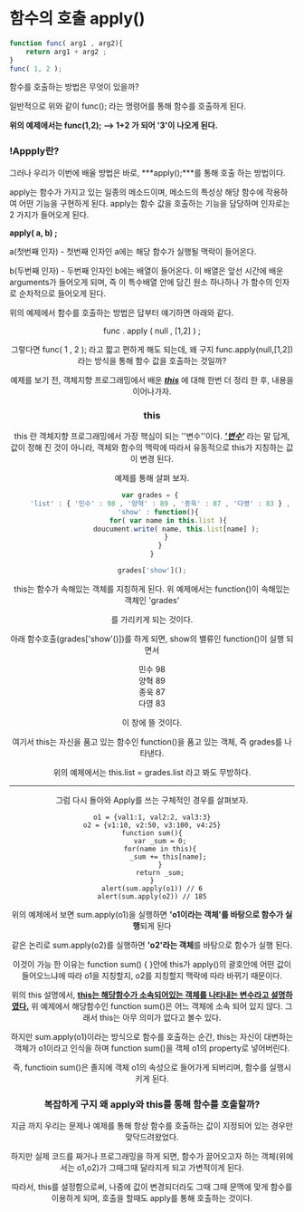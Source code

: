  #  함수의 호출  apply()

```javascript
function func( arg1 , arg2){
    return arg1 + arg2 ;
}
func( 1, 2 );
```

함수를 호출하는 방법은 무엇이 있을까?

일반적으로 위와 같이 func(); 라는 명령어를 통해 함수를 호출하게 된다. 

**위의 예제에서는 func(1,2); --> 1+2 가 되어 '3'이 나오게 된다.**



### !Appply란? 

그러나 우리가 이번에 배울 방법은 바로, ***apply();***를 통해 호출 하는 방법이다.

apply는 함수가 가지고 있는 일종의 메소드이며, 메소드의 특성상 해당 함수에 작용하여 어떤 기능을 구현하게 된다. apply는 함수 값을 호출하는 기능을 담당하며 인자로는 2 가지가 들어오게 된다. 

**apply( a, b) ;**

a(첫번째 인자) - 첫번째 인자인 a에는 해당 함수가 실행될 맥락이 들어온다. 

b(두번째 인자) - 두번째 인자인 b에는 배열이 들어온다. 이 배열은 앞선 시간에 배운 arguments가 들어오게 되며, 즉 이 특수배열 안에 담긴 원소 하나하나 가 함수의 인자로 순차적으로 들어오게 된다.



위의 예제에서 함수를 호출하는 방법은 답부터 얘기하면 아래와 같다.



<center>func . apply ( null , [1,2] ) ;



그렇다면 func( 1 , 2 ); 라고 짧고 편하게 해도 되는데, 왜 구지 func.apply(null,[1,2])라는 방식을 통해 함수 값을 호출하는 것일까?



예제를 보기 전, 객체지향 프로그래밍에서 배운 <u>***this***</u> 에 대해 한번 더 정리 한 후, 내용을 이어나가자.



### this

this 란 객체지향 프로그래밍에서 가장 핵심이 되는 ''변수''이다. <u>***'변수'***</u>  라는 말 답게, 값이 정해 진 것이 아니라, 객체와 함수의 맥락에 따라서 유동적으로 this가 지칭하는 값이 변경 된다. 

예제를 통해 살펴 보자.

```javascript
var grades = { 
	'list' : { '민수' : 98 , '양혁' : 89 , '종욱' : 87 , '다영' : 83 } ,
	'show' : function(){ 
        for( var name in this.list ){
            doucument.write( name, this.list[name] );
        } 
	}
}

grades['show']();
```

 this는 함수가 속해있는 객체를 지칭하게 된다. 위 예제에서는 function()이 속해있는 객체인 'grades'

를 가리키게 되는 것이다.

아래 함수호출(grades['show'()])를 하게 되면, show의 밸류인 function()이 실행 되면서 

<center>민수 98

<center>양혁 89

<center>종욱 87

<center>다영 83

이 창에 뜰 것이다.

여기서 this는 자신을 품고 있는 함수인 function()을 품고 있는 객체, 즉 grades를 나타낸다.

위의 예제에서는 this.list = grades.list 라고 봐도 무방하다.

-----------



그럼 다시 돌아와 Apply를 쓰는 구체적인 경우를 살펴보자.



```
o1 = {val1:1, val2:2, val3:3}
o2 = {v1:10, v2:50, v3:100, v4:25}
function sum(){
    var _sum = 0;
    for(name in this){
        _sum += this[name];
    }
    return _sum;
}
alert(sum.apply(o1)) // 6
alert(sum.apply(o2)) // 185
```



위의 예제에서 보면 sum.apply(o1)을 실행하면 **'o1이라는 객체'를 바탕으로 함수가 실행**되게 된다

같은 논리로 sum.apply(o2)를 실행하면 **'o2'라는 객체**를 바탕으로 함수가 실행 된다.



이것이 가능 한 이유는 function sum() { }안에 this가 apply()의 괄호안에 어떤 값이 들어오느냐에 따라 o1을 지칭할지, o2를 지칭할지 맥락에 따라 바뀌기 때문이다.



위의 this 설명에서, **<u>this는 해당함수가 소속되어있는 객체를 나타내는 변수라고 설명하였다.</u>**  위 예제에서 해당함수인 function sum()은 어느 객체에 소속 되어 있지 않다. 그래서 this는 아무 의미가 없다고 볼수 있다. 



하지만 sum.apply(o1)이라는 방식으로 함수를 호출하는 순간, this는 자신이 대변하는 객체가 o1이라고 인식을 하며 function sum()을 객체 o1의 property로 넣어버린다.

즉,  functioin sum()은 졸지에 객체 o1의 속성으로 들어가게 되버리며, 함수를 실행시키게 된다.



### 복잡하게 구지 왜 apply와  this를 통해 함수를 호출할까?

지금 까지 우리는 문제나 예제를 통해 항상 함수를 호출하는 값이 지정되어 있는 경우만 맞닥드려왔었다.

하지만 실제 코드를 짜거나 프로그래밍을 하게 되면, 함수가 끌어오고자 하는 객체(위에서는 o1,o2)가 그때그때 달라지게 되고 가변적이게 된다.

따라서, this를 설정함으로써, 나중에 값이 변경되더라도 그때 그때 문맥에 맞게 함수를 이용하게 되며, 호출을 할때도 apply를 통해 호출하는 것이다.

  